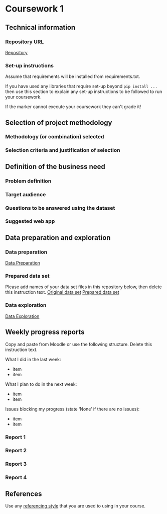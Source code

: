 # Coursework 1

## Technical information
### Repository URL

[Repository](https://github.com/MarcoLonardo/ucl-comp0035-comp0035_cw1_2021-22.git)

### Set-up instructions

Assume that requirements will be installed from requirements.txt.

If you have used any libraries that require set-up beyond `pip install ...` then use this section to explain any set-up
instructions to be followed to run your coursework.

If the marker cannot execute your coursework they can't grade it!


## Selection of project methodology
### Methodology (or combination) selected

### Selection criteria and justification of selection


## Definition of the business need
### Problem definition

### Target audience

### Questions to be answered using the dataset

### Suggested web app

## Data preparation and exploration
### Data preparation

[Data Preparation](data_preparation.py)

### Prepared data set
Please add names of your data set files in this repository below, then delete this instruction text.
[Original data set]()
[Prepared data set]()

### Data exploration

[Data Exploration]()

## Weekly progress reports
Copy and paste from Moodle or use the following structure. Delete this instruction text.

What I did in the last week:
- item
- item

What I plan to do in the next week:
- item
- item

Issues blocking my progress (state ‘None’ if there are no issues):
- item
- item

### Report 1

### Report 2

### Report 3

### Report 4

## References
Use any [referencing style](https://library-guides.ucl.ac.uk/referencing-plagiarism/referencing-styles) that you are
used to using in your course.
